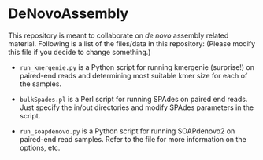 # DeNovoAssembly

This repository is meant to collaborate on _de novo_ assembly related material. Following is a list of the files/data in this repository: (Please modify this file if you decide to change something.)

* `run_kmergenie.py` is a Python script for running kmergenie (surprise!) on paired-end reads and determining most suitable kmer size for each of the samples.

*  `bulkSpades.pl` is a Perl script for running SPAdes on paired end reads. Just specify the in/out directories and modify SPAdes parameters in the script.

* `run_soapdenovo.py` is a Python script for running SOAPdenovo2 on paired-end read samples. Refer to the file for more information on the options, etc.
